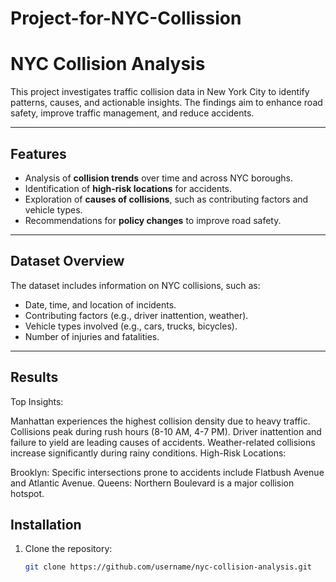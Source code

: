# Project-for-NYC-Collission
# NYC Collision Analysis

This project investigates traffic collision data in New York City to identify patterns, causes, and actionable insights. The findings aim to enhance road safety, improve traffic management, and reduce accidents.

---

## Features
- Analysis of **collision trends** over time and across NYC boroughs.
- Identification of **high-risk locations** for accidents.
- Exploration of **causes of collisions**, such as contributing factors and vehicle types.
- Recommendations for **policy changes** to improve road safety.

---

## Dataset Overview
The dataset includes information on NYC collisions, such as:
- Date, time, and location of incidents.
- Contributing factors (e.g., driver inattention, weather).
- Vehicle types involved (e.g., cars, trucks, bicycles).
- Number of injuries and fatalities.

---
## Results
Top Insights:

Manhattan experiences the highest collision density due to heavy traffic.
Collisions peak during rush hours (8-10 AM, 4-7 PM).
Driver inattention and failure to yield are leading causes of accidents.
Weather-related collisions increase significantly during rainy conditions.
High-Risk Locations:

Brooklyn: Specific intersections prone to accidents include Flatbush Avenue and Atlantic Avenue.
Queens: Northern Boulevard is a major collision hotspot.

## Installation

1. Clone the repository:
   ```bash
   git clone https://github.com/username/nyc-collision-analysis.git
